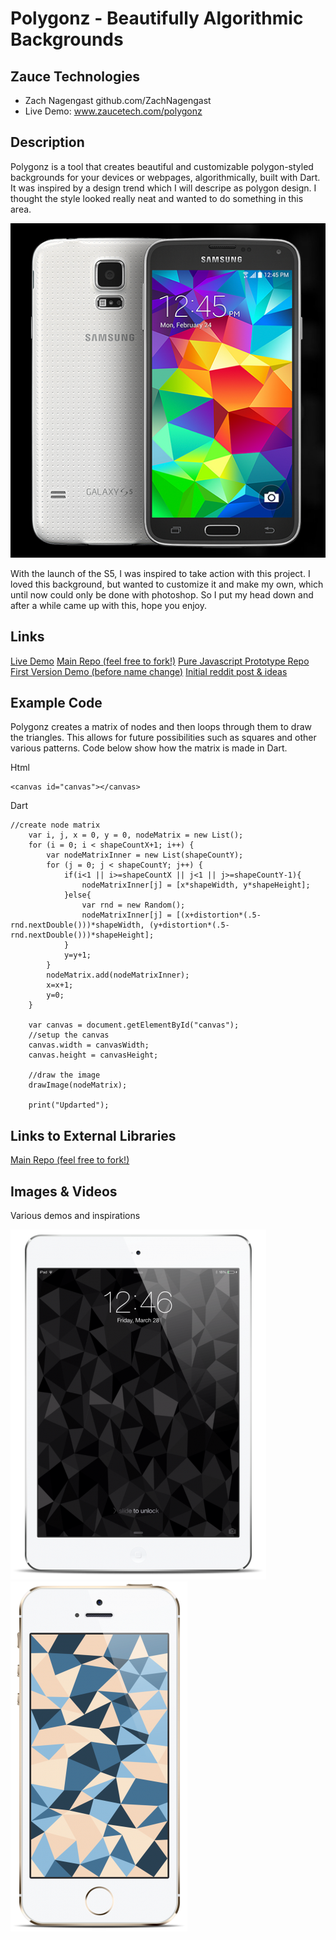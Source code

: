 # Polygonz - Beautifully Algorithmic Backgrounds

## Zauce Technologies
- Zach Nagengast github.com/ZachNagengast
- Live Demo: www.zaucetech.com/polygonz

## Description

Polygonz is a tool that creates beautiful and customizable polygon-styled backgrounds for your devices or webpages, algorithmically, built with Dart. It was inspired by a design trend which I will descripe as polygon design. I thought the style looked really neat and wanted to do something in this area. 

![Main inspiration](project_images/inspiration.png?raw=true "Samsung S5")

With the launch of the S5, I was inspired to take action with this project. I loved this background, but wanted to customize it and make my own, which until now could only be done with photoshop. So I put my head down and after a while came up with this, hope you enjoy.

## Links

[Live Demo](www.zaucetech.com/polygonz)
[Main Repo (feel free to fork!)](http://www.github.com/ZachNagengast/polygonz)
[Pure Javascript Prototype Repo](https://github.com/ZachNagengast/polygonz/tree/javascript)
[First Version Demo (before name change)](http://zaucetech.com/fragmenter)
[Initial reddit post & ideas](http://www.reddit.com/r/javascript/comments/1zdje7/need_a_new_background_image_make_one_yourself/)


## Example Code
Polygonz creates a matrix of nodes and then loops through them to draw the triangles. This allows for future possibilities such as squares and other various patterns. Code below show how the matrix is made in Dart.

Html
```
<canvas id="canvas"></canvas>
```

Dart
```
//create node matrix
    var i, j, x = 0, y = 0, nodeMatrix = new List();
    for (i = 0; i < shapeCountX+1; i++) {
        var nodeMatrixInner = new List(shapeCountY);
        for (j = 0; j < shapeCountY; j++) {
            if(i<1 || i>=shapeCountX || j<1 || j>=shapeCountY-1){
                nodeMatrixInner[j] = [x*shapeWidth, y*shapeHeight];
            }else{
                var rnd = new Random();
                nodeMatrixInner[j] = [(x+distortion*(.5-rnd.nextDouble()))*shapeWidth, (y+distortion*(.5-rnd.nextDouble()))*shapeHeight];
            }
            y=y+1;
        }
        nodeMatrix.add(nodeMatrixInner);
        x=x+1;
        y=0;
    }
    
    var canvas = document.getElementById("canvas");
    //setup the canvas
    canvas.width = canvasWidth;
    canvas.height = canvasHeight;
    
    //draw the image
    drawImage(nodeMatrix);
    
    print("Updarted");
```

## Links to External Libraries

[Main Repo (feel free to fork!)](http://www.github.com/ZachNagengast/polygonz)



## Images & Videos
Various demos and inspirations

![iPad Demo](project_images/ipad.png?raw=true "iPad Demo")
![iPhone Demo](project_images/iphone.png?raw=true "iPhone Demo")
